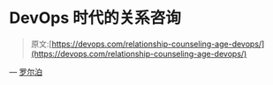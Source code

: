 # DevOps 时代的关系咨询

> 原文:[https://devops.com/relationship-counseling-age-devops/](https://devops.com/relationship-counseling-age-devops/)

— [罗尔泊](https://devops.com/author/breselman/)